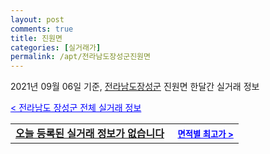 ```yaml
---
layout: post
comments: true
title: 진원면
categories: [실거래가]
permalink: /apt/전라남도장성군진원면
---
```


2021년 09월 06일 기준, <a href="/apt/전라남도장성군">전라남도장성군</a> 진원면 한달간 실거래 정보

<a style="color: blue;" href="/apt/전라남도장성군">< 전라남도 장성군 전체 실거래 정보</a>
<!---- start ---->
<table>
  <tr>
    <td colspan="4" style="font-weight: bold;"><a href="/apt/전라남도장성군진원면{name_without_space}">오늘 등록된 실거래 정보가 없습니다</a> &nbsp;&nbsp;&nbsp; <a style="color: blue; font-size: smaller;" href="/apt/전라남도장성군진원면{name_without_space}">면적별 최고가 ></a></td>
  </tr>
    
</table>
<!---- end ---->
    